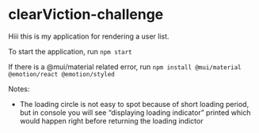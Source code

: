 # clearViction-challenge

Hiii this is my application for rendering a user list.

To start the application, run 
`npm start`

If there is a @mui/material related error, run
`npm install @mui/material @emotion/react @emotion/styled`


Notes:
- The loading circle is not easy to spot because of short loading period, but in console you will see “displaying loading indicator” printed which would happen right before returning the loading indictor

